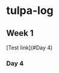 # tulpa-log

## Week 1

[Test link](#Day 4)


















































### Day 4
